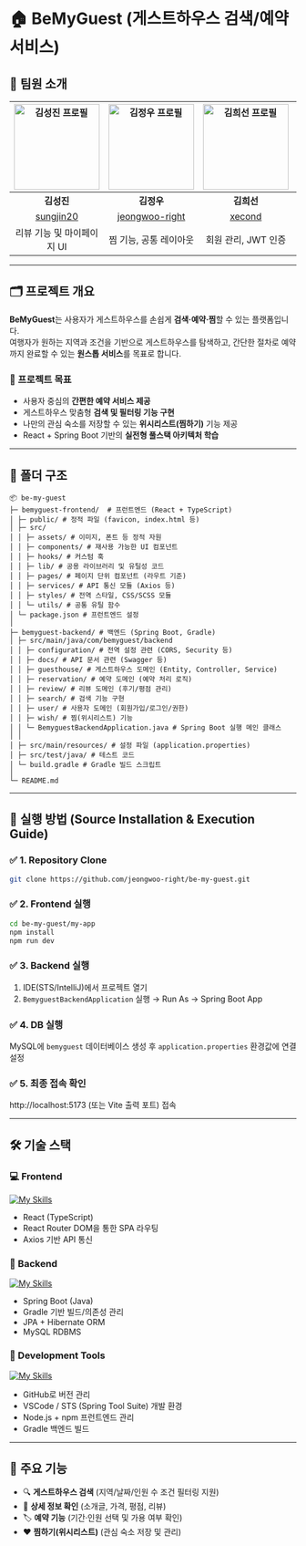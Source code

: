 # 🏠 BeMyGuest (게스트하우스 검색/예약 서비스)

## 👥 팀원 소개
| <img alt="김성진 프로필" src="https://github.com/sungjin20.png" width="150px"> | <img alt="김정우 프로필" src="https://github.com/jeongwoo-right.png" width="150px"> | <img alt="김희선 프로필" src="https://github.com/xecond.png" width="150px"> | <img alt="배나연 프로필" src="https://github.com/baenavly.png" width="150px"> | <img alt="진윤기 프로필" src="https://github.com/YoonKiJin.png" width="150px"> |
| :----------------------------------------------------------------------------: | :----------------------------------------------------------------------------------: | :----------------------------------------------------------------------------: | :----------------------------------------------------------------------------: | :----------------------------------------------------------------------------: |
| **김성진**                                                                     | **김정우**                                                                          | **김희선**                                                                     | **배나연**                                                                     | **진윤기**                                                                     |
| [sungjin20](https://github.com/sungjin20)                                       | [jeongwoo-right](https://github.com/jeongwoo-right)                                  | [xecond](https://github.com/xecond)                                            | [baenavly](https://github.com/baenavly)                                        | [YoonKiJin](https://github.com/YoonKiJin)                                       |
| 리뷰 기능 및 마이페이지 UI                                                       | 찜 기능, 공통 레이아웃                                                         | 회원 관리, JWT 인증                                                           | 검색 기능, 공통 UI (tailwind 기반)                                                 | 게스트하우스 상세 기능 및 UI                                                      |

---

## 🗂️ 프로젝트 개요

**BeMyGuest**는 사용자가 게스트하우스를 손쉽게 **검색·예약·찜**할 수 있는 플랫폼입니다.  
여행자가 원하는 지역과 조건을 기반으로 게스트하우스를 탐색하고, 간단한 절차로 예약까지 완료할 수 있는 **원스톱 서비스**를 목표로 합니다.

### 🎯 프로젝트 목표
- 사용자 중심의 **간편한 예약 서비스 제공**  
- 게스트하우스 맞춤형 **검색 및 필터링 기능 구현**
- 나만의 관심 숙소를 저장할 수 있는 **위시리스트(찜하기)** 기능 제공  
- React + Spring Boot 기반의 **실전형 풀스택 아키텍처 학습**

---

## 📂 폴더 구조
```
📦 be-my-guest
├─ bemyguest-frontend/  # 프런트엔드 (React + TypeScript)
│ ├─ public/ # 정적 파일 (favicon, index.html 등)
│ ├─ src/
│ │ ├─ assets/ # 이미지, 폰트 등 정적 자원
│ │ ├─ components/ # 재사용 가능한 UI 컴포넌트
│ │ ├─ hooks/ # 커스텀 훅
│ │ ├─ lib/ # 공용 라이브러리 및 유틸성 코드
│ │ ├─ pages/ # 페이지 단위 컴포넌트 (라우트 기준)
│ │ ├─ services/ # API 통신 모듈 (Axios 등)
│ │ ├─ styles/ # 전역 스타일, CSS/SCSS 모듈
│ │ └─ utils/ # 공통 유틸 함수
│ └─ package.json # 프런트엔드 설정
│
├─ bemyguest-backend/ # 백엔드 (Spring Boot, Gradle)
│ ├─ src/main/java/com/bemyguest/backend
│ │ ├─ configuration/ # 전역 설정 관련 (CORS, Security 등)
│ │ ├─ docs/ # API 문서 관련 (Swagger 등)
│ │ ├─ guesthouse/ # 게스트하우스 도메인 (Entity, Controller, Service)
│ │ ├─ reservation/ # 예약 도메인 (예약 처리 로직)
│ │ ├─ review/ # 리뷰 도메인 (후기/평점 관리)
│ │ ├─ search/ # 검색 기능 구현
│ │ ├─ user/ # 사용자 도메인 (회원가입/로그인/권한)
│ │ ├─ wish/ # 찜(위시리스트) 기능
│ │ └─ BemyguestBackendApplication.java # Spring Boot 실행 메인 클래스
│ │
│ ├─ src/main/resources/ # 설정 파일 (application.properties)
│ ├─ src/test/java/ # 테스트 코드
│ └─ build.gradle # Gradle 빌드 스크립트
│
└─ README.md
```

---

## 🚀 실행 방법 (Source Installation & Execution Guide)

### ✅ 1. Repository Clone
```bash
git clone https://github.com/jeongwoo-right/be-my-guest.git
```

### ✅ 2. Frontend 실행
```bash
cd be-my-guest/my-app
npm install
npm run dev
```

### ✅ 3. Backend 실행
1. IDE(STS/IntelliJ)에서 프로젝트 열기  
2. `BemyguestBackendApplication` 실행 → Run As → Spring Boot App  

### ✅ 4. DB 실행
MySQL에 `bemyguest` 데이터베이스 생성 후 `application.properties` 환경값에 연결 설정  

### ✅ 5. 최종 접속 확인
http://localhost:5173 (또는 Vite 출력 포트) 접속

---

## 🛠️ 기술 스택

### 💻 Frontend
[![My Skills](https://skillicons.dev/icons?i=react,ts,css)](https://skillicons.dev)  
- React (TypeScript)  
- React Router DOM을 통한 SPA 라우팅  
- Axios 기반 API 통신  

### 🧩 Backend
[![My Skills](https://skillicons.dev/icons?i=spring,java,gradle,mysql)](https://skillicons.dev)  
- Spring Boot (Java)  
- Gradle 기반 빌드/의존성 관리  
- JPA + Hibernate ORM  
- MySQL RDBMS  

### 🧰 Development Tools
[![My Skills](https://skillicons.dev/icons?i=github,vscode,gradle)](https://skillicons.dev)  
- GitHub로 버전 관리  
- VSCode / STS (Spring Tool Suite) 개발 환경  
- Node.js + npm 프런트엔드 관리  
- Gradle 백엔드 빌드  


---

## 🌟 주요 기능

- 🔍 **게스트하우스 검색** (지역/날짜/인원 수 조건 필터링 지원)  
- 📄 **상세 정보 확인** (소개글, 가격, 평점, 리뷰)  
- 🏷️ **예약 기능** (기간·인원 선택 및 가용 여부 확인)  
- ❤️ **찜하기(위시리스트)** (관심 숙소 저장 및 관리)  

